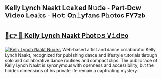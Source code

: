 ## Kelly Lynch Naakt L𝚎a𝚔ed N𝚞𝚍e - Part-Dcw Vi𝚍𝚎o L𝚎a𝚔s - H𝚘𝚝 O𝚗𝚕yf𝚊ns P𝚑𝚘tos FY7zb

# <h2><a href="http://kf4bffe.oniu.top/?m=Kelly+Lynch+Naakt">🔗👉 🔴 Kelly Lynch Naakt P𝚑ot𝚘𝚜 V𝚒d𝚎o</a></h2>

[![Kelly Lynch Naakt Nu𝚍e𝚜](https://i.imgur.com/0qMVB7G.gif)](http://kf4bffe.oniu.top/?m=Kelly+Lynch+Naakt)
Web-based artist and dance collaborator Kelly Lynch Naakt, recognized for publishing dance and lifestyle tutorials through solo and collaborative dance routines and compact clips. The public face of Kelly Lynch Naakt is synonymous with openness and accessibility, but the hidden dimensions of his private life remain a captivating mystery.  
